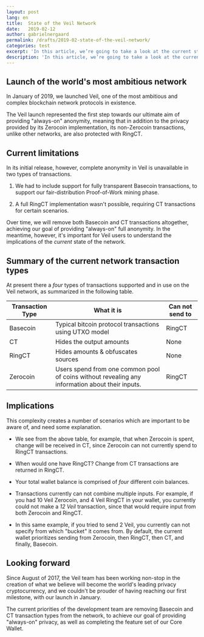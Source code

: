 ```yaml
---
layout: post
lang: en
title:  State of the Veil Network
date:   2019-02-12
author: gabrielnergaard
permalink: /drafts/2019-02-state-of-the-veil-network/
categories: test
excerpt: 'In this article, we’re going to take a look at the current state of the Veil network.'
description: 'In this article, we’re going to take a look at the current state of the Veil network.'
---
```


## Launch of the world's most ambitious network

In January of 2019, we launched Veil, one of the most ambitious and complex blockchain network protocols in existence.

The Veil launch represented the first step towards our ultimate aim of providing "always-on" anonymity, meaning that in addition to the privacy provided by its Zerocoin implementation, its non-Zerocoin transactions, unlike other networks, are also protected with RingCT.

## Current limitations

In its initial release, however, complete anonymity in Veil is unavailable in two types of transactions. 

1. We had to include support for fully transparent Basecoin transactions, to support our fair-distribution Proof-of-Work mining phase. 

2. A full RingCT implementation wasn't possible, requiring CT transactions for certain scenarios.

Over time, we will remove both Basecoin and CT transactions altogether, achieving our goal of providing "always-on" full anonymity. In the meantime, however, it's important for Veil users to understand the implications of the *current* state of the network. 

## Summary of the current network transaction types

At present there a *four* types of transactions supported and in use on the Veil network, as summarized in the following table.

| Transaction Type | What it is | Can not send to |
| -----------------|------------|-----------------|
| Basecoin | Typical bitcoin protocol transactions using UTXO model | RingCT |
| CT | Hides the output amounts | None |
| RingCT | Hides amounts & obfuscates sources | None |
| Zerocoin | Users spend from one common pool of coins without revealing any information about their inputs. | RingCT |

## Implications

This complexity creates a number of scenarios which are important to be aware of, and need some explanation.

- We see from the above table, for example, that when Zerocoin is spent, change will be received in CT, since Zerocoin can not currently spend to RingCT transactions.

- When would one have RingCT? Change from CT transactions are returned in RingCT.

- Your total wallet balance is  comprised of *four* different coin balances. 

- Transactions currently can not combine multiple inputs. For example, if you had 10 Veil Zerocoin, and 4 Veil RingCT in your wallet, you currently could not make a *12 Veil* transaction, since that would require input from both Zerocoin and RingCT.

- In this same example, if you tried to send 2 Veil, you currently can not specify from which "bucket" it comes from. By default, the current wallet prioritizes sending from Zerocoin, then RingCT, then CT, and finally, Basecoin.

## Looking forward

Since August of 2017, the Veil team has been working non-stop in the creation of what we believe will become the world's leading privacy cryptocurrency, and we couldn't be prouder of having reaching our first milestone, with our launch in January.

The current priorities of the development team are removing Basecoin and CT transaction types from the network, to achieve our goal of providing "always-on" privacy, as well as completing the feature set of our Core Wallet.


